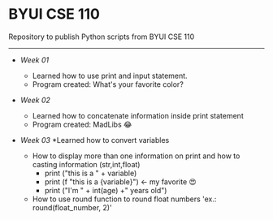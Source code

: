 # BYUI CSE 110
 Repository to publish Python scripts from BYUI CSE 110

   ***
   
 * *Week 01*
    * Learned how to use print and input statement. 
    * Program created: What's your favorite color?
 * *Week 02*
    * Learned how to concatenate information inside print statement
    * Program created: MadLibs 😂
    
* *Week 03*
    *Learned how to convert variables
    * How to display more than one information on print and how to casting information (str,int,float)
        * print ("this is a " + variable)
        * print (f "this is a {variable}") <- my favorite 😍 
        * print ("I'm " + int(age) +" years old") 
    * How to use round function to round float numbers 'ex.: round(float_number, 2)'
  

